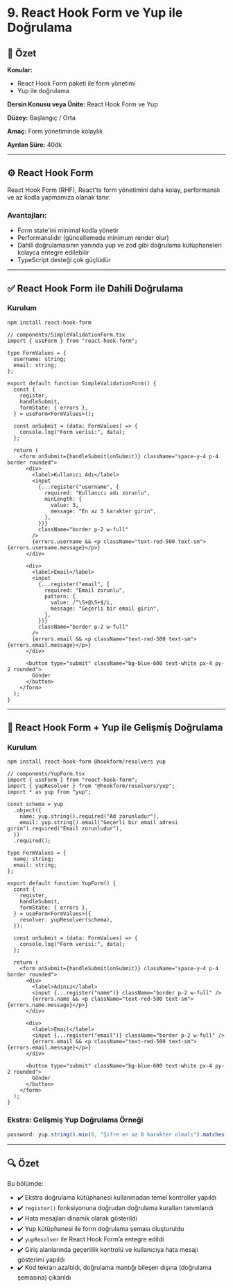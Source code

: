 # 9. React Hook Form ve Yup ile Doğrulama

## 📝 Özet

**Konular:**

- React Hook Form paketi ile form yönetimi
- Yup ile doğrulama

**Dersin Konusu veya Ünite:** React Hook Form ve Yup

**Düzey:** Başlangıç / Orta

**Amaç:** Form yönetiminde kolaylık

**Ayrılan Süre:** 40dk

---

## ⚙️ React Hook Form

React Hook Form (RHF), React’te form yönetimini daha kolay, performanslı ve az kodla yapmamıza olanak tanır.

### Avantajları:

- Form state'ini minimal kodla yönetir
- Performanslıdır (güncellemede minimum render olur)
- Dahili doğrulamasının yanında yup ve zod gibi doğrulama kütüphaneleri kolayca entegre edilebilir
- TypeScript desteği çok güçlüdür

---

## ✅ React Hook Form ile Dahili Doğrulama

### Kurulum

```
npm install react-hook-form
```

```tsx
// components/SimpleValidationForm.tsx
import { useForm } from "react-hook-form";

type FormValues = {
  username: string;
  email: string;
};

export default function SimpleValidationForm() {
  const {
    register,
    handleSubmit,
    formState: { errors },
  } = useForm<FormValues>();

  const onSubmit = (data: FormValues) => {
    console.log("Form verisi:", data);
  };

  return (
    <form onSubmit={handleSubmit(onSubmit)} className="space-y-4 p-4 border rounded">
      <div>
        <label>Kullanıcı Adı</label>
        <input
          {...register("username", {
            required: "Kullanıcı adı zorunlu",
            minLength: {
              value: 3,
              message: "En az 3 karakter girin",
            },
          })}
          className="border p-2 w-full"
        />
        {errors.username && <p className="text-red-500 text-sm">{errors.username.message}</p>}
      </div>

      <div>
        <label>Email</label>
        <input
          {...register("email", {
            required: "Email zorunlu",
            pattern: {
              value: /^\S+@\S+$/i,
              message: "Geçerli bir email girin",
            },
          })}
          className="border p-2 w-full"
        />
        {errors.email && <p className="text-red-500 text-sm">{errors.email.message}</p>}
      </div>

      <button type="submit" className="bg-blue-600 text-white px-4 py-2 rounded">
        Gönder
      </button>
    </form>
  );
}
```

---

## 🔐 React Hook Form + Yup ile Gelişmiş Doğrulama

### Kurulum

```
npm install react-hook-form @hookform/resolvers yup
```

```tsx
// components/YupForm.tsx
import { useForm } from "react-hook-form";
import { yupResolver } from "@hookform/resolvers/yup";
import * as yup from "yup";

const schema = yup
  .object({
    name: yup.string().required("Ad zorunludur"),
    email: yup.string().email("Geçerli bir email adresi girin").required("Email zorunludur"),
  })
  .required();

type FormValues = {
  name: string;
  email: string;
};

export default function YupForm() {
  const {
    register,
    handleSubmit,
    formState: { errors },
  } = useForm<FormValues>({
    resolver: yupResolver(schema),
  });

  const onSubmit = (data: FormValues) => {
    console.log("Form verisi:", data);
  };

  return (
    <form onSubmit={handleSubmit(onSubmit)} className="space-y-4 p-4 border rounded">
      <div>
        <label>Adınız</label>
        <input {...register("name")} className="border p-2 w-full" />
        {errors.name && <p className="text-red-500 text-sm">{errors.name.message}</p>}
      </div>

      <div>
        <label>Email</label>
        <input {...register("email")} className="border p-2 w-full" />
        {errors.email && <p className="text-red-500 text-sm">{errors.email.message}</p>}
      </div>

      <button type="submit" className="bg-blue-600 text-white px-4 py-2 rounded">
        Gönder
      </button>
    </form>
  );
}
```

### Ekstra: Gelişmiş Yup Doğrulama Örneği

```ts
password: yup.string().min(8, "Şifre en az 8 karakter olmalı").matches(/[A-Z]/, "En az 1 büyük harf içermeli");
```

---

## 🔍 Özet

Bu bölümde:

- ✔️ Ekstra doğrulama kütüphanesi kullanmadan temel kontroller yapıldı
- ✔️ `register()` fonksiyonuna doğrudan doğrulama kuralları tanımlandı
- ✔️ Hata mesajları dinamik olarak gösterildi
- ✔️ Yup kütüphanesi ile form doğrulama şeması oluşturuldu
- ✔️ `yupResolver` ile React Hook Form’a entegre edildi
- ✔️ Giriş alanlarında geçerlilik kontrolü ve kullanıcıya hata mesajı gösterimi yapıldı
- ✔️ Kod tekrarı azaltıldı, doğrulama mantığı bileşen dışına (doğrulama şemasına) çıkarıldı

